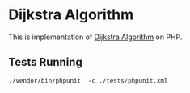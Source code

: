 # Dijkstra Algorithm
This is implementation of [Dijkstra Algorithm](https://en.wikipedia.org/wiki/Dijkstra%27s_algorithm) on PHP.


## Tests Running
 `./vendor/bin/phpunit  -c ./tests/phpunit.xml`
